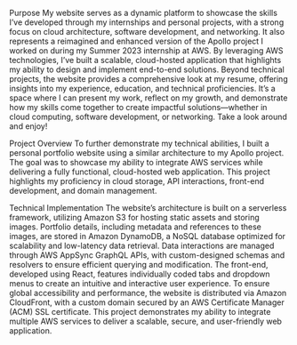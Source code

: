 Purpose
My website serves as a dynamic platform to showcase the skills I’ve developed through my internships and personal projects, with a strong focus on cloud architecture, software development, and networking. It also represents a reimagined and enhanced version of the Apollo project I worked on during my Summer 2023 internship at AWS. By leveraging AWS technologies, I’ve built a scalable, cloud-hosted application that highlights my ability to design and implement end-to-end solutions. Beyond technical projects, the website provides a comprehensive look at my resume, offering insights into my experience, education, and technical proficiencies. It’s a space where I can present my work, reflect on my growth, and demonstrate how my skills come together to create impactful solutions—whether in cloud computing, software development, or networking. Take a look around and enjoy!

Project Overview
To further demonstrate my technical abilities, I built a personal portfolio website using a similar architecture to my Apollo project. The goal was to showcase my ability to integrate AWS services while delivering a fully functional, cloud-hosted web application. This project highlights my proficiency in cloud storage, API interactions, front-end development, and domain management.

Technical Implementation
The website’s architecture is built on a serverless framework, utilizing Amazon S3 for hosting static assets and storing images. Portfolio details, including metadata and references to these images, are stored in Amazon DynamoDB, a NoSQL database optimized for scalability and low-latency data retrieval. Data interactions are managed through AWS AppSync GraphQL APIs, with custom-designed schemas and resolvers to ensure efficient querying and modification. The front-end, developed using React, features individually coded tabs and dropdown menus to create an intuitive and interactive user experience. To ensure global accessibility and performance, the website is distributed via Amazon CloudFront, with a custom domain secured by an AWS Certificate Manager (ACM) SSL certificate. This project demonstrates my ability to integrate multiple AWS services to deliver a scalable, secure, and user-friendly web application.
